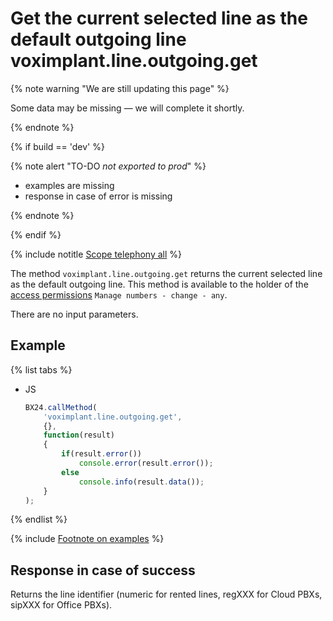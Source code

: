 # Get the current selected line as the default outgoing line voximplant.line.outgoing.get

{% note warning "We are still updating this page" %}

Some data may be missing — we will complete it shortly.

{% endnote %}

{% if build == 'dev' %}

{% note alert "TO-DO _not exported to prod_" %}

- examples are missing
- response in case of error is missing

{% endnote %}

{% endif %}

{% include notitle [Scope telephony all](../../_includes/scope-telephony-all.md) %}

The method `voximplant.line.outgoing.get` returns the current selected line as the default outgoing line. This method is available to the holder of the [access permissions](https://helpdesk.bitrix24.com/open/18216960/) `Manage numbers - change - any`.

There are no input parameters.

## Example

{% list tabs %}

- JS

    ```js
    BX24.callMethod(
        'voximplant.line.outgoing.get',
        {},
        function(result)
        {
            if(result.error())
                console.error(result.error());
            else
                console.info(result.data());
        }
    );
    ```

{% endlist %}

{% include [Footnote on examples](../../../../_includes/examples.md) %}

## Response in case of success

Returns the line identifier (numeric for rented lines, regXXX for Cloud PBXs, sipXXX for Office PBXs).